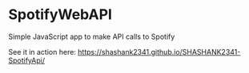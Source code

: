 # SpotifyWebAPI
Simple JavaScript app to make API calls to Spotify

See it in action here: https://shashank2341.github.io/SHASHANK2341-SpotifyApi/



